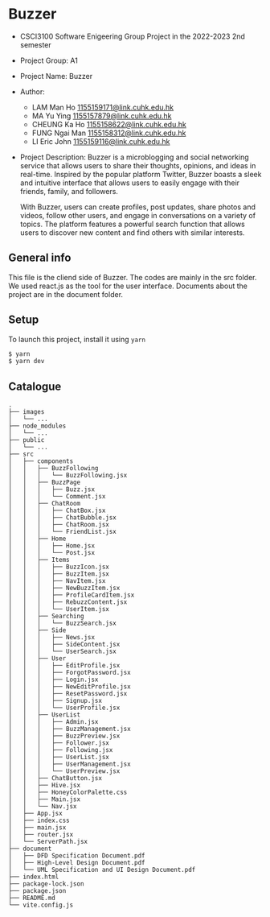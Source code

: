 # Buzzer
- CSCI3100 Software Enigeering Group Project in the 2022-2023 2nd semester
- Project Group: A1
- Project Name: Buzzer
- Author:
    - LAM Man Ho <1155159171@link.cuhk.edu.hk>
    - MA Yu Ying <1155157879@link.cuhk.edu.hk>
    - CHEUNG Ka Ho <1155158622@link.cuhk.edu.hk>
    - FUNG Ngai Man <1155158312@link.cuhk.edu.hk>
    - LI Eric John <1155159116@link.cuhk.edu.hk>
- Project Description: 
    Buzzer is a microblogging and social networking service that allows users to share their thoughts, opinions, and ideas in real-time. Inspired by the popular platform Twitter, Buzzer boasts a sleek and intuitive interface that allows users to easily engage with their friends, family, and followers.

    With Buzzer, users can create profiles, post updates, share photos and videos, follow other users, and engage in conversations on a variety of topics. The platform features a powerful search function that allows users to discover new content and find others with similar interests.

## General info
This file is the cliend side of Buzzer. The codes are mainly in the src folder. We used react.js as the tool for the user interface. Documents about the project are in the document folder. 

## Setup
To launch this project, install it using `yarn`
```bash
$ yarn
$ yarn dev
```

## Catalogue
```
.
├── images
│   └── ...
├── node_modules
│   └── ...
├── public
│   └── ...
├── src
│   ├── components
│   │   ├── BuzzFollowing
│   │   │   └── BuzzFollowing.jsx
│   │   ├── BuzzPage
│   │   │   ├── Buzz.jsx
│   │   │   └── Comment.jsx
│   │   ├── ChatRoom
│   │   │   ├── ChatBox.jsx
│   │   │   ├── ChatBubble.jsx
│   │   │   ├── ChatRoom.jsx
│   │   │   └── FriendList.jsx
│   │   ├── Home
│   │   │   ├── Home.jsx
│   │   │   └── Post.jsx
│   │   ├── Items
│   │   │   ├── BuzzIcon.jsx
│   │   │   ├── BuzzItem.jsx
│   │   │   ├── NavItem.jsx
│   │   │   ├── NewBuzzItem.jsx
│   │   │   ├── ProfileCardItem.jsx
│   │   │   ├── RebuzzContent.jsx
│   │   │   └── UserItem.jsx
│   │   ├── Searching
│   │   │   └── BuzzSearch.jsx
│   │   ├── Side
│   │   │   ├── News.jsx
│   │   │   ├── SideContent.jsx
│   │   │   └── UserSearch.jsx
│   │   ├── User
│   │   │   ├── EditProfile.jsx
│   │   │   ├── ForgotPassword.jsx
│   │   │   ├── Login.jsx
│   │   │   ├── NewEditProfile.jsx
│   │   │   ├── ResetPassword.jsx
│   │   │   ├── Signup.jsx
│   │   │   └── UserProfile.jsx
│   │   ├── UserList
│   │   │   ├── Admin.jsx
│   │   │   ├── BuzzManagement.jsx
│   │   │   ├── BuzzPreview.jsx
│   │   │   ├── Follower.jsx
│   │   │   ├── Following.jsx
│   │   │   ├── UserList.jsx
│   │   │   ├── UserManagement.jsx
│   │   │   └── UserPreview.jsx
│   │   ├── ChatButton.jsx
│   │   ├── Hive.jsx
│   │   ├── HoneyColorPalette.css
│   │   ├── Main.jsx
│   │   └── Nav.jsx
│   ├── App.jsx
│   ├── index.css
│   ├── main.jsx
│   ├── router.jsx
│   └── ServerPath.jsx
├── document
│   ├── DFD Specification Document.pdf
│   ├── High-Level Design Document.pdf
│   └── UML Specification and UI Design Document.pdf
├── index.html
├── package-lock.json
├── package.json
├── README.md
└── vite.config.js
```